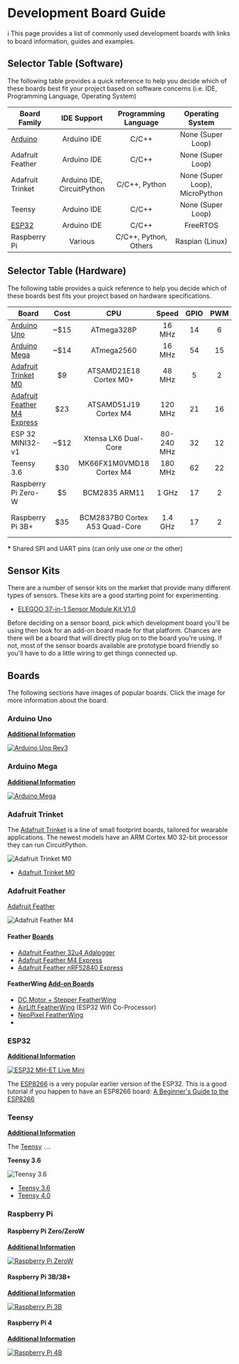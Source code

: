 # Development Board Guide

ℹ️ This page provides a list of commonly used development boards with links to board information, guides and examples.


## Selector Table (Software)

The following table provides a quick reference to help you decide which of these boards best fit your project based on software concerns (i.e. IDE, Programming Language, Operating System)

| Board Family     | IDE Support | Programming Language | Operating System |
|------------------|:-----------:|:--------------------:|:----:|
| [Arduino](Arduino/README.md)   | Arduino IDE | C/C++ | None (Super Loop) |
| Adafruit Feather | Arduino IDE | C/C++ | None (Super Loop) |
| Adafruit Trinket | Arduino IDE, CircuitPython | C/C++, Python | None (Super Loop), MicroPython |
| Teensy           | Arduino IDE | C/C++ | None (Super Loop) |
| [ESP32](ESP32/README.md)       | Arduino IDE | C/C++ | FreeRTOS |
| Raspberry Pi     | Various  | C/C++, Python, Others | Raspian (Linux) |


## Selector Table (Hardware)

The following table provides a quick reference to help you decide which of these boards best fits your project based on hardware specifications.

| Board | Cost | CPU | Speed | GPIO | PWM | SPI | UART| Analog | Network |
|-------|:----:|:---:|:-----:|:----:|:---:|:---:|:---:|:------:|:-------:|
| [Arduino Uno](#arduino-uno) | ~$15 | ATmega328P | 16 MHz | 14 | 6 | 1 | 1 | 6 | None |
| [Arduino Mega](#arduino-mega) | ~$14 | ATmega2560 | 16 MHz | 54 | 15 | 1 | 4 | 16 | None |
| [Adafruit Trinket M0](#adafruit-trinket) | $9 | ATSAMD21E18 Cortex M0+ | 48 MHz | 5 | 2 | 1* | 1* | 3 | None |
| [Adafruit Feather M4 Express](#adafruit-feather) | $23 | ATSAMD51J19 Cortex M4 | 120 MHz | 21 | 16 | 6\* | 6\* | 6 | None |
| ESP 32 MINI32-v1 | ~$12 | Xtensa LX6 Dual-Core | 80-240 MHz | 32 | 12 | 4 | 3 | 18 | IEEE 802.11 b/g/n, BLE v4.2 |
| Teensy 3.6 | $30 | MK66FX1M0VMD18 Cortex M4 | 180 MHz | 62 | 22 | 3 | 6 | 25 | None |
| Raspberry Pi Zero-W | $5 | BCM2835 ARM11 | 1 GHz | 17 | 2 | 1 | 1 | 0 | 802.11 b/g/n, BLE v4.1 |
| Raspberry Pi 3B+ | $35 | BCM2837B0 Cortex A53 Quad-Core | 1.4 GHz | 17 | 2 | 1 | 1 | 0 | 10/100/1000base-T, 802.11 b/g/n, BLE v4.1 |

**\*** Shared SPI and UART pins (can only use one or the other)

## Sensor Kits

There are a number of sensor kits on the market that provide many different types of sensors.  These kits are a good starting point for experimenting.

* [ELEGOO 37-in-1 Sensor Module Kit V1.0](https://www.elegoo.com/product/elegoo-37-in-1-sensor-module-kit/)

Before deciding on a sensor board, pick which development board you'll be using then look for an add-on board made for that platform.  Chances are there will be a board that will directly plug on to the board you're using.  If not, most of the sensor boards available are prototype board friendly so you'll have to do a little wiring to get things connected up.

## Boards

The following sections have images of popular boards.  Click the image for more information about the board.

### Arduino Uno

[**Additional Information**](Arduino/README.md)

[![Arduino Uno Rev3](Arduino/images/arduino_uno_rev3.jpg)](Arduino/README.md)


### Arduino Mega

[**Additional Information**](Arduino/README.md)

[![Arduino Mega](Arduino/images/arduino_mega_rev3.jpg)](Arduino/README.md)


### Adafruit Trinket

The [Adafruit Trinket](https://www.adafruit.com/category/261) is a line of small footprint boards, tailored for wearable applications.  The newest models have an ARM Cortex M0 32-bit processor they can run CircuitPython.

![Adafruit Trinket M0](images/adafruit_trinket_m0.jpg)



* [Adafruit Trinket M0](https://www.adafruit.com/product/3500)


### Adafruit Feather

[Adafruit Feather](https://www.adafruit.com/category/943)

![Adafruit Feather M4](images/adafruit_feather_m4.jpg)

#### Feather [Boards](https://www.adafruit.com/category/835)
* [Adafruit Feather 32u4 Adalogger](https://www.adafruit.com/product/2795)
* [Adafruit Feather M4 Express](https://www.adafruit.com/product/3857)
* [Adafruit Feather nRF52840 Express](https://www.adafruit.com/product/4062)


#### FeatherWing [Add-on Boards](https://www.adafruit.com/category/814)

* [DC Motor + Stepper FeatherWing](https://www.adafruit.com/product/2927)
* [AirLift FeatherWing](https://www.adafruit.com/product/4264) (ESP32 Wifi Co-Processor)
* [NeoPixel FeatherWing](https://www.adafruit.com/product/2945)
* 

### ESP32

[**Additional Information**](ESP32/README.md)

[![ESP32 MH-ET Live Mini](images/esp32_MH-ET_LIVE_Mini.jpg)](ESP32/README.md)

The [ESP8266](https://en.wikipedia.org/wiki/ESP8266) is a very popular earlier version of the ESP32.  This is a good tutorial if you happen to have an ESP8266 board: [A Beginner's Guide to the ESP8266](https://tttapa.github.io/ESP8266/Chap01%20-%20ESP8266.html)

### Teensy

[**Additional Information**](Teensy/README.md)

The [Teensy](https://www.pjrc.com/teensy/) ....

**Teensy 3.6**

![Teensy 3.6](images/teensy36.jpg)

* [Teensy 3.6](https://www.pjrc.com/store/teensy36.html)
* [Teensy 4.0](https://www.pjrc.com/store/teensy40.html)

### Raspberry Pi

#### Raspberry Pi Zero/ZeroW

[**Additional Information**](Arduino/README.md)

[![Raspberry Pi ZeroW](images/raspberry_pi_zero_w.jpg)](RaspberryPi/README.md)

#### Raspberry Pi 3B/3B+

[**Additional Information**](Arduino/README.md)

[![Raspberry Pi 3B](RaspberryPi/images/raspberry_pi_3b.png)](RaspberryPi/README.md)

#### Raspberry Pi 4

[**Additional Information**](Arduino/README.md)

[![Raspberry Pi 4B](RaspberryPi/images/raspberry_pi_4b.png)](RaspberryPi/README.md)


